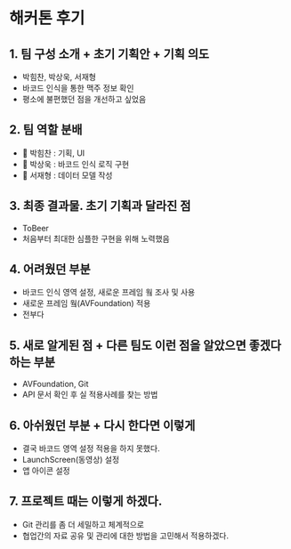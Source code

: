 # 해커톤 후기

## 1. 팀 구성 소개 + 초기 기획안 + 기획 의도
  - 박힘찬, 박상욱, 서재형
  - 바코드 인식을 통한 맥주 정보 확인
  - 평소에 불편했던 점을 개선하고 싶었음

## 2. 팀 역할 분배
  - **:lion:** 박힘찬 : 기획, UI
  - **:tiger:** 박상욱 : 바코드 인식 로직 구현
  - **:shark:** 서재형 : 데이터 모델 작성

## 3. 최종 결과물. 초기 기획과 달라진 점
  - ToBeer
  - 처음부터 최대한 심플한 구현을 위해 노력했음

## 4. 어려웠던 부분
  - 바코드 인식 영역 설정, 새로운 프레임 웤 조사 및 사용
  - 새로운 프레임 웤(AVFoundation) 적용
  - 전부다

## 5. 새로 알게된 점 + 다른 팀도 이런 점을 알았으면 좋겠다 하는 부분
  - AVFoundation, Git
  - API 문서 확인 후 실 적용사례를 찾는 방법

## 6. 아쉬웠던 부분 + 다시 한다면 이렇게
  - 결국 바코드 영역 설정 적용을 하지 못했다.
  - LaunchScreen(동영상) 설정
  - 앱 아이콘 설정

## 7. 프로젝트 때는 이렇게 하겠다.
  - Git 관리를 좀 더 세밀하고 체계적으로
  - 협업간의 자료 공유 및 관리에 대한 방법을 고민해서 적용하겠다.
